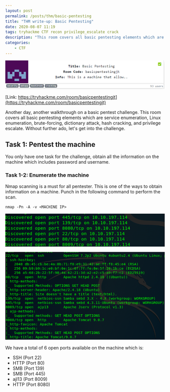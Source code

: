 ```yaml
---
layout: post
permalink: /posts/thm/basic-pentesting
title: "THM write-up: Basic Pentesting"
date: 2020-08-07 11:19
tags: tryhackme CTF recon privilege_escalate crack 
description: "This room covers all basic pentesting elements which are enumeration, brute-forcing, hash cracking, and privilege escalate."
categories:
	- CTF
---
```


![titlecard](/assets/images/THM/2020-08-07-basic-pentesting/1.png)

[Link: https://tryhackme.com/room/basicpentestingjt](https://tryhackme.com/room/basicpentestingjt)

Another day, another walkthrough on a basic pentest challenge. This room covers all basic pentesting elements which are service enumeration,  Linux enumeration, brute-forcing, dictionary attack, hash cracking, and privilege escalate. Without further ado, let's get into the challenge.

## Task 1: Pentest the machine

You only have one task for the challenge, obtain all the information on the machine which includes password and username.

### Task 1-2: Enumerate the machine

Nmap scanning is a must for all pentester. This is one of the ways to obtain information on a machine. Punch in the following command to perform the scan.

```
nmap -Pn -A -v <MACHINE IP>
```

![nmap](/assets/images/THM/2020-08-07-basic-pentesting/2.png)

![nmap deepscan](/assets/images/THM/2020-08-07-basic-pentesting/3.png)

We have a total of 6 open ports available on the machine which is:

- SSH (Port 22)
- HTTP (Port 80)
- SMB (Port 139)
- SMB (Port 445)
- ajl13 (Port 8009)
- HTTP (Port 8080)